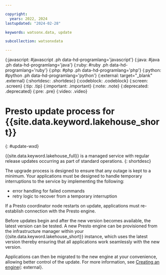 ```yaml
---

copyright:
  years: 2022, 2024
lastupdated: "2024-02-28"

keywords: watsonx.data, update

subcollection: watsonxdata

---
```


{:javascript: #javascript .ph data-hd-programlang='javascript'}
{:java: #java .ph data-hd-programlang='java'}
{:ruby: #ruby .ph data-hd-programlang='ruby'}
{:php: #php .ph data-hd-programlang='php'}
{:python: #python .ph data-hd-programlang='python'}
{:external: target="_blank" .external}
{:shortdesc: .shortdesc}
{:codeblock: .codeblock}
{:screen: .screen}
{:tip: .tip}
{:important: .important}
{:note: .note}
{:deprecated: .deprecated}
{:pre: .pre}
{:video: .video}

# Presto update process for {{site.data.keyword.lakehouse_short}}
{: #update-wxd}

{{site.data.keyword.lakehouse_full}} is a managed service with regular release updates occurring as part of standard operations.
{: shortdesc}


The upgrade process is designed to ensure that any outage is kept to a minimum. Your applications must be designed to handle temporary interruptions to the service by implementing the following:

* error handling for failed commands
* retry logic to recover from a temporary interruption

If a Presto coordinator node restarts on update, applications must re-establish connection with the Presto engine.

Before updates begin and after the new version becomes available, the latest version can be tested. A new Presto engine can be provisioned from the infrastructure manager within your {{site.data.keyword.lakehouse_short}} instance, which uses the latest version thereby ensuring that all applications work seamlessly with the new version.

Applications can then be migrated to the new engine at your convenience, allowing better control of the update.
For more information, see [Creating an engine](watsonxdata?topic=watsonxdata-prov_engine){: external}.
